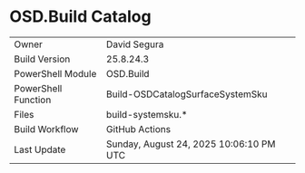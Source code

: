 ﻿# OSD.Build Catalog

| | |
|-|-|
| Owner | David Segura |
| Build Version | 25.8.24.3 |
| PowerShell Module | OSD.Build |
| PowerShell Function | Build-OSDCatalogSurfaceSystemSku |
| Files | build-systemsku.* |
| Build Workflow | GitHub Actions |
| Last Update | Sunday, August 24, 2025 10:06:10 PM UTC |
